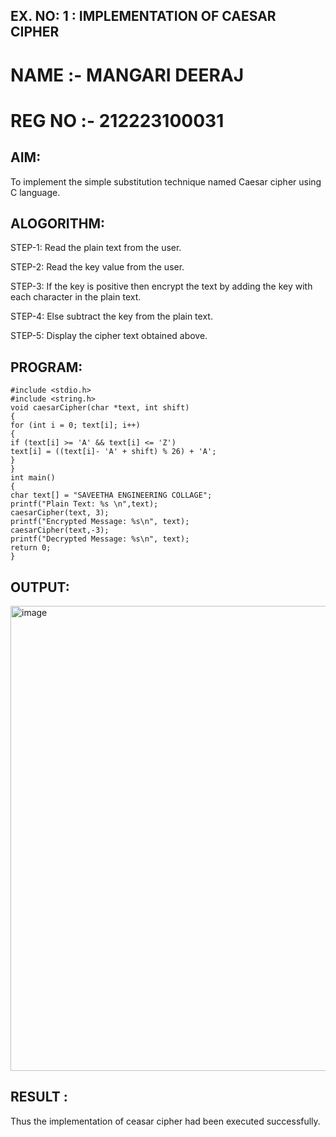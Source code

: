 ## EX. NO: 1 : IMPLEMENTATION OF CAESAR CIPHER
# NAME :- MANGARI DEERAJ
 # REG NO :- 212223100031
## AIM:
To implement the simple substitution technique named Caesar cipher using C language.

## ALOGORITHM:

STEP-1: Read the plain text from the user.

STEP-2: Read the key value from the user.

STEP-3: If the key is positive then encrypt the text by adding the key with each character in the plain text.

STEP-4: Else subtract the key from the plain text.

STEP-5: Display the cipher text obtained above.

## PROGRAM:
```
#include <stdio.h>
#include <string.h>
void caesarCipher(char *text, int shift)
{
for (int i = 0; text[i]; i++)
{
if (text[i] >= 'A' && text[i] <= 'Z')
text[i] = ((text[i]- 'A' + shift) % 26) + 'A';
}
}
int main()
{
char text[] = "SAVEETHA ENGINEERING COLLAGE";
printf("Plain Text: %s \n",text);
caesarCipher(text, 3);
printf("Encrypted Message: %s\n", text);
caesarCipher(text,-3);
printf("Decrypted Message: %s\n", text);
return 0;
}

```
## OUTPUT:
<img width="1856" height="744" alt="image" src="https://github.com/user-attachments/assets/9cc5a364-ffe9-4dbd-bf9e-6a3b27385c2a" />


## RESULT :
 Thus the implementation of ceasar cipher had been executed successfully.
